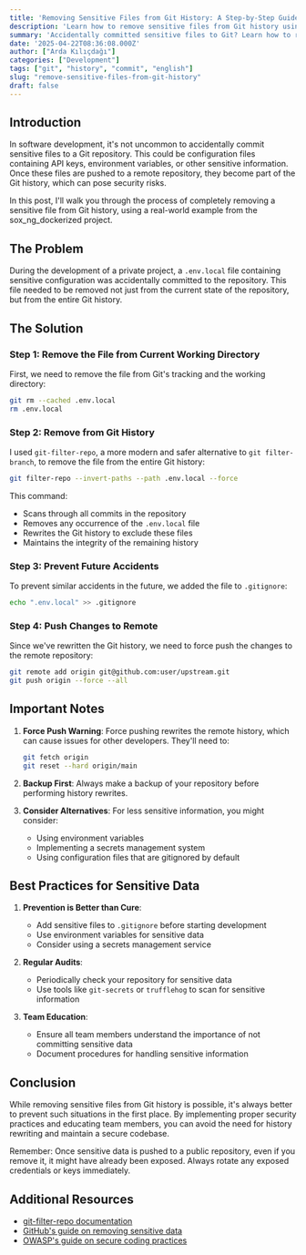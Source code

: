 ```yaml
---
title: 'Removing Sensitive Files from Git History: A Step-by-Step Guide'
description: 'Learn how to remove sensitive files from Git history using git-filter-repo. A practical guide with real-world examples.'
summary: 'Accidentally committed sensitive files to Git? Learn how to remove them from history using git-filter-repo. A practical guide with real-world examples.'
date: '2025-04-22T08:36:08.000Z'
author: ["Arda Kılıçdağı"]
categories: ["Development"]
tags: ["git", "history", "commit", "english"]
slug: "remove-sensitive-files-from-git-history"
draft: false
---
```



## Introduction

In software development, it's not uncommon to accidentally commit sensitive files to a Git repository. This could be configuration files containing API keys, environment variables, or other sensitive information. Once these files are pushed to a remote repository, they become part of the Git history, which can pose security risks.

In this post, I'll walk you through the process of completely removing a sensitive file from Git history, using a real-world example from the sox_ng_dockerized project.

## The Problem

During the development of a private project, a `.env.local` file containing sensitive configuration was accidentally committed to the repository. This file needed to be removed not just from the current state of the repository, but from the entire Git history.

## The Solution

### Step 1: Remove the File from Current Working Directory

First, we need to remove the file from Git's tracking and the working directory:

```bash
git rm --cached .env.local
rm .env.local
```

### Step 2: Remove from Git History

I used `git-filter-repo`, a more modern and safer alternative to `git filter-branch`, to remove the file from the entire Git history:

```bash
git filter-repo --invert-paths --path .env.local --force
```

This command:
- Scans through all commits in the repository
- Removes any occurrence of the `.env.local` file
- Rewrites the Git history to exclude these files
- Maintains the integrity of the remaining history

### Step 3: Prevent Future Accidents

To prevent similar accidents in the future, we added the file to `.gitignore`:

```bash
echo ".env.local" >> .gitignore
```

### Step 4: Push Changes to Remote

Since we've rewritten the Git history, we need to force push the changes to the remote repository:

```bash
git remote add origin git@github.com:user/upstream.git
git push origin --force --all
```

## Important Notes

1. **Force Push Warning**: Force pushing rewrites the remote history, which can cause issues for other developers. They'll need to:
   ```bash
   git fetch origin
   git reset --hard origin/main
   ```

2. **Backup First**: Always make a backup of your repository before performing history rewrites.

3. **Consider Alternatives**: For less sensitive information, you might consider:
   - Using environment variables
   - Implementing a secrets management system
   - Using configuration files that are gitignored by default

## Best Practices for Sensitive Data

1. **Prevention is Better than Cure**:
   - Add sensitive files to `.gitignore` before starting development
   - Use environment variables for sensitive data
   - Consider using a secrets management service

2. **Regular Audits**:
   - Periodically check your repository for sensitive data
   - Use tools like `git-secrets` or `trufflehog` to scan for sensitive information

3. **Team Education**:
   - Ensure all team members understand the importance of not committing sensitive data
   - Document procedures for handling sensitive information

## Conclusion

While removing sensitive files from Git history is possible, it's always better to prevent such situations in the first place. By implementing proper security practices and educating team members, you can avoid the need for history rewriting and maintain a secure codebase.

Remember: Once sensitive data is pushed to a public repository, even if you remove it, it might have already been exposed. Always rotate any exposed credentials or keys immediately.

## Additional Resources

- [git-filter-repo documentation](https://github.com/newren/git-filter-repo)
- [GitHub's guide on removing sensitive data](https://docs.github.com/en/authentication/keeping-your-account-and-data-secure/removing-sensitive-data-from-a-repository)
- [OWASP's guide on secure coding practices](https://owasp.org/www-project-secure-coding-practices-quick-reference-guide/)